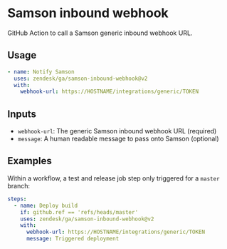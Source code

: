 # Samson inbound webhook

GitHub Action to call a Samson generic inbound webhook URL.

## Usage

```yaml
- name: Notify Samson
  uses: zendesk/ga/samson-inbound-webhook@v2
  with:
    webhook-url: https://HOSTNAME/integrations/generic/TOKEN
```

## Inputs

- `webhook-url`: The generic Samson inbound webhook URL (required)
- `message`: A human readable message to pass onto Samson (optional)

## Examples

Within a workflow, a test and release job step only triggered for a `master` branch:

``` yaml
steps:
  - name: Deploy build
    if: github.ref == 'refs/heads/master'
    uses: zendesk/ga/samson-inbound-webhook@v2
    with:
      webhook-url: https://HOSTNAME/integrations/generic/TOKEN
      message: Triggered deployment
```
